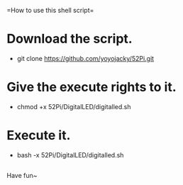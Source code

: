 =How to use this shell script=
# Download the script.
* git clone https://github.com/yoyojacky/52Pi.git
# Give the execute rights to it.
* chmod +x 52Pi/DigitalLED/digitalled.sh
# Execute it.
* bash -x 52Pi/DigitalLED/digitalled.sh
##
Have fun~
